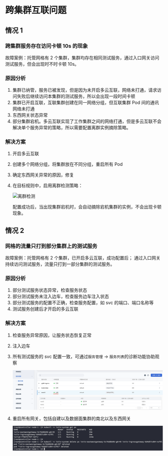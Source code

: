 # 跨集群互联问题

## 情况 1

### 跨集群服务存在访问卡顿 10s 的现象

故障案例：托管网格有 2 个集群，集群均存在相同测试服务，通过入口网关访问测试服务，但会出现时不时卡顿 10s。

### 原因分析

1. 集群已纳管，服务已被发现，但是因为未开启多云互联，网络未打通，请求访问失败后继续访问本集群的测试服务，所以会出现一段时间卡顿
2. 集群已开启互联，互联集群创建在同一网络分组，但互联集群 Pod 间的通讯网络未打通
3. 东西网关状态异常
4. 部分集群宕机。多云互联实现了工作集群之间的网络打通，但是多云互联不会解决单个服务异常的策略，所以需要配置离群实例摘除策略。

### 解决方案

1. 开启多云互联
2. 创建多个网络分组，将集群放在不同分组，重启所有 Pod
3. 确定东西网关异常的原因，修复
4. 在目标规则中，启用离群检测策略：

    ![离群检测](./images/cluster-interconnect01.png)

    配置成功后，当出现集群宕机时，会自动摘除宕机集群的实例，不会出现卡顿现象。

## 情况 2

### 网格的流量只打到部分集群上的测试服务

故障案例：托管网格有 2 个集群，已开启多云互联，成功配置后；
通过入口网关持续访问测试服务，流量只打到一部分集群的测试服务。

### 原因分析

1. 部分测试服务状态异常，检查服务状态
2. 部分测试服务未注入边车，检查服务边车注入状态
3. 部分测试服务的配置不正确，检查服务配置，如 svc 的端口、端口名称等
4. 测试服务创建后才开启的多云互联

### 解决方案

1. 检查服务异常原因，让服务状态恢复正常
2. 注入边车
3. 所有测试服务的 svc 配置一致，可通过`服务管理` -> `服务列表`的诊断功能协助观察
   
    ![服务诊断](./images/service-list-check-01.png)

4. 重启所有网关，包括自建以及数据面集群的南北以及东西网关

    ![服务诊断](./images/restart-gateway-01.png)
